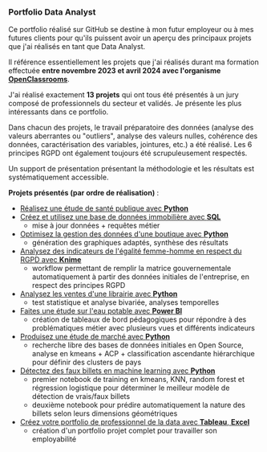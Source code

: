 ### **Portfolio Data Analyst**

Ce portfolio réalisé sur GitHub se destine à mon futur employeur ou à mes futures clients pour qu'ils puissent avoir un aperçu des principaux projets que j'ai réalisés en tant que Data Analyst.

Il référence essentiellement les projets que j'ai réalisés durant ma formation effectuée **entre novembre 2023 et avril 2024 avec l'organisme [OpenClassrooms](https://openclassrooms.com/fr/paths/804-data-analyst)**.

J'ai réalisé exactement **13 projets** qui ont tous été présentés à un jury composé de professionnels du secteur et validés. Je présente les plus intéressants dans ce portfolio.

Dans chacun des projets, le travail préparatoire des données (analyse des valeurs aberrantes ou "outliers", analyse des valeurs nulles, cohérence des données, caractérisation des variables, jointures, etc.) a été réalisé. Les 6 principes RGPD ont également toujours été scrupuleusement respectés.

Un support de présentation présentant la méthodologie et les résultats est systématiquement accessible.

**Projets présentés (par ordre de réalisation)** :
* [Réalisez une étude de santé publique avec **Python**](https://github.com/julio77930/Data-Analyst-Portfolio-Jules-Rouhling/tree/main/R%C3%A9alisez%20une%20%C3%A9tude%20de%20sant%C3%A9%20publique%20avec%20R%20ou%20Python)
* [Créez et utilisez une base de données immobilière avec **SQL**](https://github.com/julio77930/Data-Analyst-Portfolio-Jules-Rouhling/tree/main/Cr%C3%A9ez%20et%20utilisez%20une%20base%20de%20donn%C3%A9es%20immobili%C3%A8re%20avec%20SQL)
  * mise à jour données + requêtes métier
* [Optimisez la gestion des données d'une boutique avec **Python**](https://github.com/julio77930/Data-Analyst-Portfolio-Jules-Rouhling/tree/main/Optimisez%20la%20gestion%20des%20donn%C3%A9es%20d'une%20boutique%20avec%20R%20ou%20Python)
  * génération des graphiques adaptés, synthèse des résultats
* [Analysez des indicateurs de l'égalité femme-homme en respect du RGPD avec **Knime**](https://github.com/julio77930/Data-Analyst-Portfolio-Jules-Rouhling/tree/main/Analysez%20des%20indicateurs%20de%20l'%C3%A9galit%C3%A9%20femme-homme%20en%20respect%20du%20RGPD%20avec%20Knime)
  * workflow permettant de remplir la matrice gouvernementale automatiquement à partir des données initiales de l'entreprise, en respect des principes RGPD
* [Analysez les ventes d'une librairie avec **Python**](https://github.com/julio77930/Data-Analyst-Portfolio-Jules-Rouhling/tree/main/Analysez%20les%20ventes%20d'une%20librairie%20avec%20Python)
  * test statistique et analyse bivariée, analyses temporelles
* [Faites une étude sur l'eau potable avec **Power BI**](https://github.com/julio77930/Data-Analyst-Portfolio-Jules-Rouhling/tree/main/Faites%20une%20%C3%A9tude%20sur%20l'eau%20potable%20avec%20Power%20BI)
  * création de tableaux de bord pédagogiques pour répondre à des problématiques métier avec plusieurs vues et différents indicateurs
* [Produisez une étude de marché avec **Python**](https://github.com/julio77930/Data-Analyst-Portfolio-Jules-Rouhling/tree/main/Produisez%20une%20%C3%A9tude%20de%20march%C3%A9%20avec%20Python)
  * recherche libre des bases de données initiales en Open Source, analyse en kmeans + ACP + classification ascendante hiérarchique pour définir des clusters de pays
* [Détectez des faux billets en machine learning avec **Python**](https://github.com/julio77930/Data-Analyst-Portfolio-Jules-Rouhling/tree/main/D%C3%A9tectez%20des%20faux%20billets%20avec%20Python)
  * premier notebook de training en kmeans, KNN, random forest et régression logistique pour déterminer le meilleur modèle de détection de vrais/faux billets
  * deuxième notebook pour prédire automatiquement la nature des billets selon leurs dimensions géométriques
* [Créez votre portfolio de professionnel de la data avec **Tableau**, **Excel**](https://github.com/julio77930/Data-Analyst-Portfolio-Jules-Rouhling/tree/main/Cr%C3%A9ez%20votre%20portfolio%20de%20professionnel%20de%20la%20data)
  * création d'un portfolio projet complet pour travailler son employabilité
